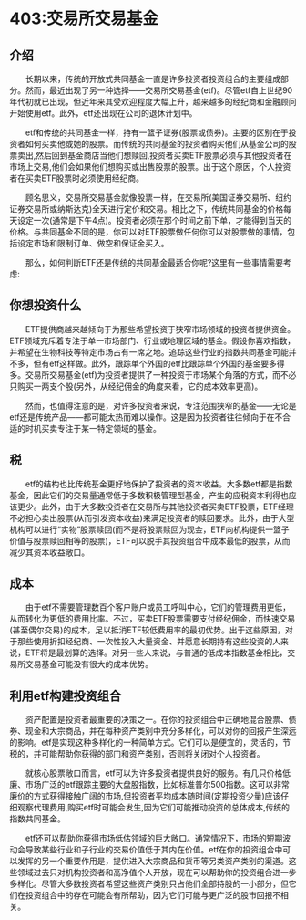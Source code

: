# 403:交易所交易基金
## 介绍

　　长期以来，传统的开放式共同基金一直是许多投资者投资组合的主要组成部分。然而，最近出现了另一种选择——交易所交易基金(etf)。尽管etf自上世纪90年代初就已出现，但近年来其受欢迎程度大幅上升，越来越多的经纪商和金融顾问开始使用etf。此外，etf还出现在公司的退休计划中。

　　etf和传统的共同基金一样，持有一篮子证券(股票或债券)。主要的区别在于投资者如何买卖他或她的股票。而传统的共同基金的投资者购买他们从基金公司的股票卖出,然后回到基金商店当他们想赎回,投资者买卖ETF股票必须与其他投资者在市场上交易,他们会如果他们想购买或出售股票的股票。出于这个原因，个人投资者在买卖ETF股票时必须使用经纪商。

　　顾名思义，交易所交易基金就像股票一样，在交易所(美国证券交易所、纽约证券交易所或纳斯达克)全天进行定价和交易。相比之下，传统共同基金的价格每天设定一次(通常是下午4点)。投资者必须在那个时间之前下单，才能得到当天的价格。与共同基金不同的是，你可以对ETF股票做任何你可以对股票做的事情，包括设定市场和限制订单、做空和保证金买入。

　　那么，如何判断ETF还是传统的共同基金最适合你呢?这里有一些事情需要考虑:

## 你想投资什么

　　ETF提供商越来越倾向于为那些希望投资于狭窄市场领域的投资者提供资金。ETF领域充斥着专注于单一市场部门、行业或地理区域的基金。假设你喜欢指数，并希望在生物科技等特定市场占有一席之地。追踪这些行业的指数共同基金可能并不多，但有etf这样做。此外，跟踪单个外国的etf比跟踪单个外国的基金要多得多。交易所交易基金(etf)为投资者提供了一种投资于市场某个角落的方式，而不必只购买一两支个股(另外，从经纪佣金的角度来看，它的成本效率更高)。

　　然而，也值得注意的是，对许多投资者来说，专注范围狭窄的基金——无论是etf还是传统产品——都可能太热而难以操作。这是因为投资者往往倾向于在不合适的时机买卖专注于某一特定领域的基金。

## 税

　　etf的结构也比传统基金更好地保护了投资者的资本收益。大多数etf都是指数基金，因此它们的交易量通常低于多数积极管理型基金，产生的应税资本利得也应该更少。此外，由于大多数投资者在交易所与其他投资者买卖ETF股票，ETF经理不必担心卖出股票(从而引发资本收益)来满足投资者的赎回要求。此外，由于大型机构可以进行“实物”股票赎回(而不是将股票赎回为现金，ETF向机构提供一篮子价值与股票赎回相等的股票)，ETF可以脱手其投资组合中成本最低的股票，从而减少其资本收益敞口。

## 成本

　　由于etf不需要管理数百个客户账户或员工呼叫中心，它们的管理费用更低，从而转化为更低的费用比率。不过，买卖ETF股票需要支付经纪佣金，而快速交易(甚至偶尔交易)的成本，足以抵消ETF较低费用率的最初优势。出于这些原因，对于那些使用折扣经纪商、一次性投入大量资金、并愿意长期持有这些投资的人来说，ETF将是最划算的选择。对另一些人来说，与普通的低成本指数基金相比，交易所交易基金可能没有很大的成本优势。

## 利用etf构建投资组合

　　资产配置是投资者最重要的决策之一。在你的投资组合中正确地混合股票、债券、现金和大宗商品，并在每种资产类别中充分多样化，可以对你的回报产生深远的影响。etf是实现这种多样化的一种简单方式。它们可以是便宜的，灵活的，节税的，并可能帮助你获得的部门和资产类别，否则将关闭对个人投资者。

　　就核心股票敞口而言，etf可以为许多投资者提供良好的服务。有几只价格低廉、市场广泛的etf跟踪主要的大盘股指数，比如标准普尔500指数。这可以非常廉价的方式获得接触广阔的市场,但投资者平均成本随时间(定期投资少量)应该仔细观察代理费用,购买etf时可能会发生,因为它们可能推动投资的总体成本,传统的指数共同基金。

　　etf还可以帮助你获得市场低估领域的巨大敞口。通常情况下，市场的短期波动会导致某些行业和子行业的交易价值低于其内在价值。etf在你的投资组合中可以发挥的另一个重要作用是，提供进入大宗商品和货币等另类资产类别的渠道。这些领域过去只对机构投资者和高净值个人开放，现在可以帮助你的投资组合进一步多样化。尽管大多数投资者希望这些资产类别只占他们全部持股的一小部分，但它们在投资组合中的存在可能会有所帮助，因为它们可能与更广泛的股市回报不相关。
